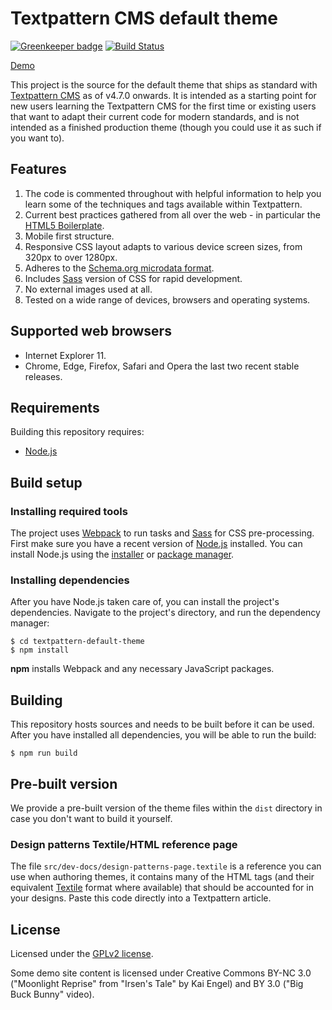 # Textpattern CMS default theme

[![Greenkeeper badge](https://badges.greenkeeper.io/textpattern/textpattern-default-theme.svg)](https://greenkeeper.io/)
[![Build Status](https://img.shields.io/travis/textpattern/textpattern-default-theme.svg)](https://travis-ci.org/textpattern/textpattern-default-theme)

[Demo](https://default-theme.textpattern.com/)

This project is the source for the default theme that ships as standard with [Textpattern CMS](https://textpattern.com/) as of v4.7.0 onwards. It is intended as a starting point for new users learning the Textpattern CMS for the first time or existing users that want to adapt their current code for modern standards, and is not intended as a finished production theme (though you could use it as such if you want to).

## Features

1. The code is commented throughout with helpful information to help you learn some of the techniques and tags available within Textpattern.
2. Current best practices gathered from all over the web - in particular the [HTML5 Boilerplate](https://html5boilerplate.com/).
3. Mobile first structure.
4. Responsive CSS layout adapts to various device screen sizes, from 320px to over 1280px.
5. Adheres to the [Schema.org microdata format](https://schema.org/).
6. Includes [Sass](http://sass-lang.com/) version of CSS for rapid development.
7. No external images used at all.
8. Tested on a wide range of devices, browsers and operating systems.

## Supported web browsers

* Internet Explorer 11.
* Chrome, Edge, Firefox, Safari and Opera the last two recent stable releases.

## Requirements

Building this repository requires:

* [Node.js](https://nodejs.org/)

## Build setup

### Installing required tools

The project uses [Webpack](https://webpack.github.io/) to run tasks and [Sass](http://sass-lang.com/) for CSS pre-processing. First make sure you have a recent version of [Node.js](https://nodejs.org/) installed. You can install Node.js using the [installer](https://nodejs.org/en/download/) or [package manager](https://nodejs.org/en/download/package-manager/).

### Installing dependencies

After you have Node.js taken care of, you can install the project's dependencies. Navigate to the project's directory, and run the dependency manager:

```ShellSession
$ cd textpattern-default-theme
$ npm install
```

**npm** installs Webpack and any necessary JavaScript packages.

## Building

This repository hosts sources and needs to be built before it can be used. After you have installed all dependencies, you will be able to run the build:

```ShellSession
$ npm run build
```

## Pre-built version

We provide a pre-built version of the theme files within the `dist` directory in case you don't want to build it yourself.

### Design patterns Textile/HTML reference page

The file `src/dev-docs/design-patterns-page.textile` is a reference you can use when authoring themes, it contains many of the HTML tags (and their equivalent [Textile](https://github.com/textile/php-textile) format where available) that should be accounted for in your designs. Paste this code directly into a Textpattern article.

## License

Licensed under the [GPLv2 license](https://github.com/textpattern/textpattern-default-theme/blob/master/LICENSE).

Some demo site content is licensed under Creative Commons BY-NC 3.0 ("Moonlight Reprise" from "Irsen's Tale" by Kai Engel) and BY 3.0 ("Big Buck Bunny" video).
